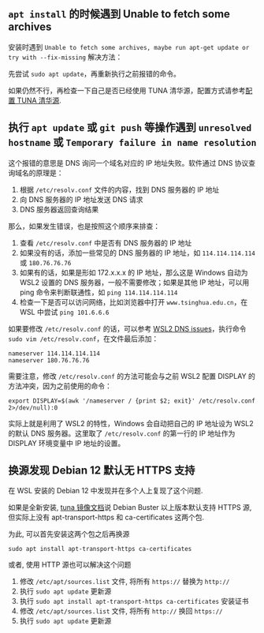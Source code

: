 ## `apt install` 的时候遇到 Unable to fetch some archives

安装时遇到 `Unable to fetch some archives, maybe run apt-get update or try with --fix-missing` 解决方法：

先尝试 `sudo apt update`，再重新执行之前报错的命令。

如果仍然不行，再检查一下自己是否已经使用 TUNA 清华源，配置方式请参考[配置 TUNA 清华源](https://physics-data.meow.plus/faq/env/linux/#tuna).

## 执行 `apt update` 或 `git push` 等操作遇到 `unresolved hostname` 或 `Temporary failure in name resolution`

这个报错的意思是 DNS 询问一个域名对应的 IP 地址失败。软件通过 DNS 协议查询域名的原理是：

1. 根据 `/etc/resolv.conf` 文件的内容，找到 DNS 服务器的 IP 地址
2. 向 DNS 服务器的 IP 地址发送 DNS 请求
3. DNS 服务器返回查询结果

那么，如果发生错误，也是按照这个顺序来排查：

1. 查看 `/etc/resolv.conf` 中是否有 DNS 服务器的 IP 地址
2. 如果没有的话，添加一些常见的 DNS 服务器的 IP 地址，如 `114.114.114.114` 或 `180.76.76.76`
3. 如果有的话，如果是形如 172.x.x.x 的 IP 地址，那么这是 Windows 自动为 WSL2 设置的 DNS 服务器，一般不需要修改；如果是其他 IP 地址，可以用 ping 命令来判断联通性，如 `ping 114.114.114.114`
4. 检查一下是否可以访问网络，比如浏览器中打开 `www.tsinghua.edu.cn`，在 WSL 中尝试 `ping 101.6.6.6`

如果要修改 `/etc/resolv.conf` 的话，可以参考 [WSL2 DNS issues](https://github.com/microsoft/WSL/issues/5256)，执行命令 `sudo vim /etc/resolv.conf`，在文件最后添加：

```config
nameserver 114.114.114.114
nameserver 180.76.76.76
```

需要注意，修改 `/etc/resolv.conf` 的方法可能会与之前 WSL2 配置 DISPLAY 的方法冲突，因为之前使用的命令：

```shell
export DISPLAY=$(awk '/nameserver / {print $2; exit}' /etc/resolv.conf 2>/dev/null):0
```

实际上就是利用了 WSL2 的特性，Windows 会自动把自己的 IP 地址设为 WSL2 的默认 DNS 服务器。这里取了 `/etc/resolv.conf` 的第一行的 IP 地址作为 DISPLAY 环境变量中 IP 地址的设置。

## 换源发现 Debian 12 默认无 HTTPS 支持

在 WSL 安装的 Debian 12 中发现并在多个人上复现了这个问题.

如果是全新安装, [tuna 镜像文档](https://mirrors.tuna.tsinghua.edu.cn/help/debian/)说 Debian Buster 以上版本默认支持 HTTPS 源, 但实际上没有 apt-transport-https 和 ca-certificates 这两个包.

为此, 可以首先安装这两个包之后再换源

```shell
sudo apt install apt-transport-https ca-certificates
```

或者, 使用 HTTP 源也可以解决这个问题

1. 修改 `/etc/apt/sources.list` 文件, 将所有 `https://` 替换为 `http://`
2. 执行 `sudo apt update` 更新源
3. 执行 `sudo apt install apt-transport-https ca-certificates` 安装证书
4. 修改 `/etc/apt/sources.list` 文件, 将所有 `http://` 换回 `https://`
5. 执行 `sudo apt update` 更新源
